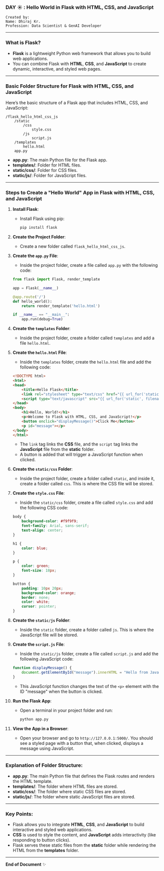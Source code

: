 ### DAY ☀️ : Hello World in Flask with HTML, CSS, and JavaScript

```
Created by:
Name: Dhiraj Kr.
Profession: Data Scientist & GenAI Developer
```

---

### What is Flask?

- **Flask** is a lightweight Python web framework that allows you to build web applications.
- You can combine Flask with **HTML**, **CSS**, and **JavaScript** to create dynamic, interactive, and styled web pages.

---

### Basic Folder Structure for Flask with HTML, CSS, and JavaScript

Here’s the basic structure of a Flask app that includes HTML, CSS, and JavaScript:

```
/flask_hello_html_css_js
    /static
        /css
            style.css
        /js
            script.js
    /templates
        hello.html
    app.py
```

- **app.py**: The main Python file for the Flask app.
- **templates/**: Folder for HTML files.
- **static/css/**: Folder for CSS files.
- **static/js/**: Folder for JavaScript files.

---

### Steps to Create a "Hello World" App in Flask with HTML, CSS, and JavaScript

1. **Install Flask**:
   - Install Flask using pip:
     ```bash
     pip install flask
     ```

2. **Create the Project Folder**:
   - Create a new folder called `flask_hello_html_css_js`.

3. **Create the `app.py` File**:
   - Inside the project folder, create a file called `app.py` with the following code:

   ```python
   from flask import Flask, render_template

   app = Flask(__name__)

   @app.route('/')
   def hello_world():
       return render_template('hello.html')

   if __name__ == "__main__":
       app.run(debug=True)
   ```

4. **Create the `templates` Folder**:
   - Inside the project folder, create a folder called `templates` and add a file `hello.html`.

5. **Create the `hello.html` File**:
   - Inside the `templates` folder, create the `hello.html` file and add the following code:

   ```html
   <!DOCTYPE html>
   <html>
   <head>
       <title>Hello Flask</title>
       <link rel="stylesheet" type="text/css" href="{{ url_for('static', filename='css/style.css') }}">
       <script type="text/javascript" src="{{ url_for('static', filename='js/script.js') }}"></script>
   </head>
   <body>
       <h1>Hello, World!</h1>
       <p>Welcome to Flask with HTML, CSS, and JavaScript!</p>
       <button onclick="displayMessage()">Click Me</button>
       <p id="message"></p>
   </body>
   </html>
   ```

   - The `link` tag links the **CSS** file, and the `script` tag links the **JavaScript** file from the **static** folder.
   - A button is added that will trigger a JavaScript function when clicked.

6. **Create the `static/css` Folder**:
   - Inside the project folder, create a folder called `static`, and inside it, create a folder called `css`. This is where the CSS file will be stored.

7. **Create the `style.css` File**:
   - Inside the `static/css` folder, create a file called `style.css` and add the following CSS code:

   ```css
   body {
       background-color: #f9f9f9;
       font-family: Arial, sans-serif;
       text-align: center;
   }

   h1 {
       color: blue;
   }

   p {
       color: green;
       font-size: 18px;
   }

   button {
       padding: 10px 20px;
       background-color: orange;
       border: none;
       color: white;
       cursor: pointer;
   }
   ```

8. **Create the `static/js` Folder**:
   - Inside the `static` folder, create a folder called `js`. This is where the JavaScript file will be stored.

9. **Create the `script.js` File**:
   - Inside the `static/js` folder, create a file called `script.js` and add the following JavaScript code:

   ```javascript
   function displayMessage() {
       document.getElementById("message").innerHTML = "Hello from JavaScript!";
   }
   ```

   - This JavaScript function changes the text of the `<p>` element with the ID "message" when the button is clicked.

10. **Run the Flask App**:
    - Open a terminal in your project folder and run:
      ```bash
      python app.py
      ```

11. **View the App in a Browser**:
    - Open your browser and go to `http://127.0.0.1:5000/`. You should see a styled page with a button that, when clicked, displays a message using JavaScript.

---

### Explanation of Folder Structure:

- **app.py**: The main Python file that defines the Flask routes and renders the HTML template.
- **templates/**: The folder where HTML files are stored.
- **static/css/**: The folder where static CSS files are stored.
- **static/js/**: The folder where static JavaScript files are stored.

---

### Key Points:

- Flask allows you to integrate **HTML**, **CSS**, and **JavaScript** to build interactive and styled web applications.
- **CSS** is used to style the content, and **JavaScript** adds interactivity (like responding to button clicks).
- Flask serves these static files from the **static** folder while rendering the HTML from the **templates** folder.

---

**End of Document** ✨